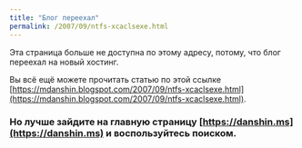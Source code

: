 ```yaml
---
title: "Блог переехал"
permalink: /2007/09/ntfs-xcaclsexe.html
---
```

Эта страница больше не доступна по этому адресу, потому, что блог переехал на новый хостинг.

Вы всё ещё можете прочитать статью по этой ссылке [https://mdanshin.blogspot.com/2007/09/ntfs-xcaclsexe.html](https://mdanshin.blogspot.com/2007/09/ntfs-xcaclsexe.html).

### Но лучше зайдите на главную страницу [https://danshin.ms](https://danshin.ms) и воспользуйтесь поиском.